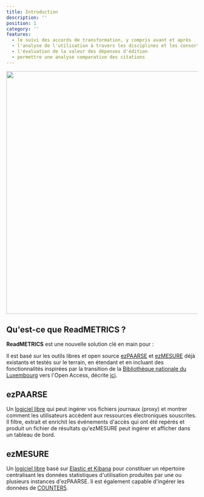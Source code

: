 ```yaml
---
title: Introduction
description: ''
position: 1
category: ''
features:
  - le suivi des accords de transformation, y compris avant et après
  - l'analyse de l'utilisation à travers les disciplines et les consortiums
  - l'évaluation de la valeur des dépenses d'édition
  - permettre une analyse comparative des citations
---
```


<img src="fr/preview.svg" width="1280" height="640" alt="" />

## Qu'est-ce que ReadMETRICS ?
**ReadMETRICS** est une nouvelle solution clé en main pour :

<list :items="features"></list>

Il est basé sur les outils libres et open source [ezPAARSE](https://www.ezpaarse.org/) et [ezMESURE](https://ezmesure.couperin.org/) déjà existants et testés sur le terrain, en étendant et en incluant des fonctionnalités inspirées par la transition de la [Bibliothèque nationale du Luxembourg](https://bnl.public.lu/fr.html) vers l'Open Access, décrite [ici](https://www.consortium.lu/?page_id=6334).

## ezPAARSE

Un [logiciel libre](https://github.com/ezpaarse-project/ezpaarse/) qui peut ingérer vos fichiers journaux (proxy) et montrer comment les utilisateurs accèdent aux ressources électroniques souscrites. Il filtre, extrait et enrichit les événements d'accès qui ont été repérés et produit un fichier de résultats qu'ezMESURE peut ingérer et afficher dans un tableau de bord.

## ezMESURE

Un [logiciel libre](https://github.com/ezpaarse-project/ezmesure/) basé sur [Elastic et Kibana](https://www.elastic.co/fr/) pour constituer un répertoire centralisant les données statistiques d'utilisation produites par une ou plusieurs instances d'ezPAARSE. Il est également capable d'ingérer les données de [COUNTER5](https://www.projectcounter.org/code-of-practice-five-sections/abstract/).